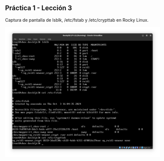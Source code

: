 ## Práctica 1 - Lección 3

Captura de pantalla de lsblk, /etc/fstab y /etc/crypttab en Rocky Linux.

![lsblk, /etc/fstab y /etc/crypttab en Rocky Linux](p1-l3.png)
